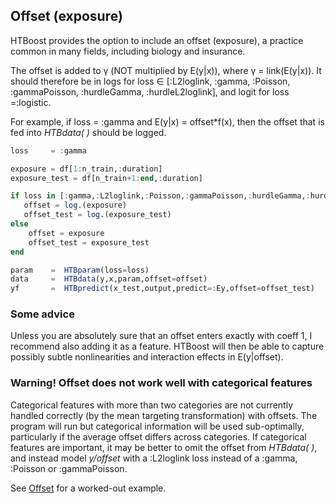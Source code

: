 ## Offset (exposure)

HTBoost provides the option to include an offset (exposure), a practice common in many fields, including biology and insurance. 

The offset is added to γ (NOT multiplied by E(y|x)), where γ = link(E(y|x)). It should therefore be in logs for
loss ∈ [:L2loglink, :gamma, :Poisson, :gammaPoisson, :hurdleGamma, :hurdleL2loglink],
and logit for loss =:logistic.

For example, if loss = :gamma and E(y|x) = offset*f(x), then the offset that is fed into *HTBdata( )* should be logged. 
```julia
loss     = :gamma 

exposure = df[1:n_train,:duration]
exposure_test = df[n_train+1:end,:duration]

if loss in [:gamma,:L2loglink,:Poisson,:gammaPoisson,:hurdleGamma,:hurdleL2loglink]
   offset = log.(exposure)
   offset_test = log.(exposure_test)
else
    offset = exposure 
    offset_test = exposure_test
end

param    =  HTBparam(loss=loss)              
data     =  HTBdata(y,x,param,offset=offset)    
yf       =  HTBpredict(x_test,output,predict=:Ey,offset=offset_test)
```

### Some advice 

Unless you are absolutely sure that an offset enters exactly with coeff 1, I recommend also adding it 
as a feature. HTBoost will then be able to capture possibly subtle nonlinearities and interaction effects
in E(y|offset).  


### Warning! Offset does not work well with categorical features

Categorical features with more than two categories are not currently handled correctly (by the mean targeting transformation)
with offsets. The program will run but categorical information will be used sub-optimally, particularly if the
average offset differs across categories. If categorical features are important, it may be better
to omit the offset from *HTBdata( )*, and instead model *y/offset* with a :L2loglink loss instead of a :gamma, :Poisson or :gammaPoisson. 

See [Offset](../examples/Offset.md) for a worked-out example.
